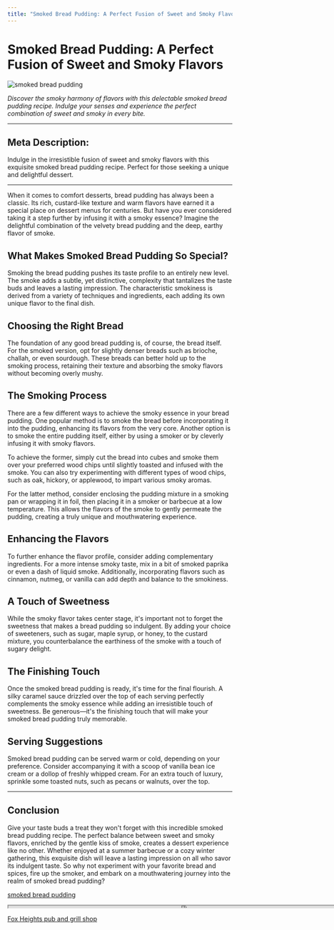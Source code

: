 ```yaml
---
title: "Smoked Bread Pudding: A Perfect Fusion of Sweet and Smoky Flavors"
---
```

# Smoked Bread Pudding: A Perfect Fusion of Sweet and Smoky Flavors


![smoked bread pudding](https://images.unsplash.com/photo-1509440159596-0249088772ff?ixid=M3w0ODkxMTF8MHwxfHNlYXJjaHwxfHxzbW9rZWQlMjBicmVhZCUyMHB1ZGRpbmd8ZW58MHx8fHwxNjkyODAzNjIzfDA&ixlib=rb-4.0.3&w=512&fit=max)

*Discover the smoky harmony of flavors with this delectable smoked bread pudding recipe. Indulge your senses and experience the perfect combination of sweet and smoky in every bite.*

---

## Meta Description:
Indulge in the irresistible fusion of sweet and smoky flavors with this exquisite smoked bread pudding recipe. Perfect for those seeking a unique and delightful dessert. 

---

When it comes to comfort desserts, bread pudding has always been a classic. Its rich, custard-like texture and warm flavors have earned it a special place on dessert menus for centuries. But have you ever considered taking it a step further by infusing it with a smoky essence? Imagine the delightful combination of the velvety bread pudding and the deep, earthy flavor of smoke. 

## What Makes Smoked Bread Pudding So Special?

Smoking the bread pudding pushes its taste profile to an entirely new level. The smoke adds a subtle, yet distinctive, complexity that tantalizes the taste buds and leaves a lasting impression. The characteristic smokiness is derived from a variety of techniques and ingredients, each adding its own unique flavor to the final dish.

## Choosing the Right Bread

The foundation of any good bread pudding is, of course, the bread itself. For the smoked version, opt for slightly denser breads such as brioche, challah, or even sourdough. These breads can better hold up to the smoking process, retaining their texture and absorbing the smoky flavors without becoming overly mushy.

## The Smoking Process

There are a few different ways to achieve the smoky essence in your bread pudding. One popular method is to smoke the bread before incorporating it into the pudding, enhancing its flavors from the very core. Another option is to smoke the entire pudding itself, either by using a smoker or by cleverly infusing it with smoky flavors.

To achieve the former, simply cut the bread into cubes and smoke them over your preferred wood chips until slightly toasted and infused with the smoke. You can also try experimenting with different types of wood chips, such as oak, hickory, or applewood, to impart various smoky aromas.

For the latter method, consider enclosing the pudding mixture in a smoking pan or wrapping it in foil, then placing it in a smoker or barbecue at a low temperature. This allows the flavors of the smoke to gently permeate the pudding, creating a truly unique and mouthwatering experience.

## Enhancing the Flavors

To further enhance the flavor profile, consider adding complementary ingredients. For a more intense smoky taste, mix in a bit of smoked paprika or even a dash of liquid smoke. Additionally, incorporating flavors such as cinnamon, nutmeg, or vanilla can add depth and balance to the smokiness.

## A Touch of Sweetness

While the smoky flavor takes center stage, it's important not to forget the sweetness that makes a bread pudding so indulgent. By adding your choice of sweeteners, such as sugar, maple syrup, or honey, to the custard mixture, you counterbalance the earthiness of the smoke with a touch of sugary delight.

## The Finishing Touch

Once the smoked bread pudding is ready, it's time for the final flourish. A silky caramel sauce drizzled over the top of each serving perfectly complements the smoky essence while adding an irresistible touch of sweetness. Be generous—it's the finishing touch that will make your smoked bread pudding truly memorable.

## Serving Suggestions

Smoked bread pudding can be served warm or cold, depending on your preference. Consider accompanying it with a scoop of vanilla bean ice cream or a dollop of freshly whipped cream. For an extra touch of luxury, sprinkle some toasted nuts, such as pecans or walnuts, over the top.

---

## Conclusion

Give your taste buds a treat they won't forget with this incredible smoked bread pudding recipe. The perfect balance between sweet and smoky flavors, enriched by the gentle kiss of smoke, creates a dessert experience like no other. Whether enjoyed at a summer barbecue or a cozy winter gathering, this exquisite dish will leave a lasting impression on all who savor its indulgent taste. So why not experiment with your favorite bread and spices, fire up the smoker, and embark on a mouthwatering journey into the realm of smoked bread pudding?

[smoked bread pudding](https://foxheightspubandgrill.com/post/smoked-bread-pudding)

<iframe src='https://foxheightspubandgrill.com/post/smoked-bread-pudding' width='800' height='5'></iframe>

[Fox Heights pub and grill shop](https://foxheightspubandgrill.com/tools/sitemap)